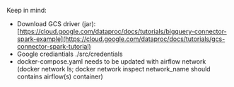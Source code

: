Keep in mind:
- Download GCS driver (jar): [https://cloud.google.com/dataproc/docs/tutorials/bigquery-connector-spark-example](https://cloud.google.com/dataproc/docs/tutorials/gcs-connector-spark-tutorial)
- Google crediantials ./src/credentials
- docker-compose.yaml needs to be updated with airflow network (docker network ls; docker network inspect network_name should contains airflow(s) container)
